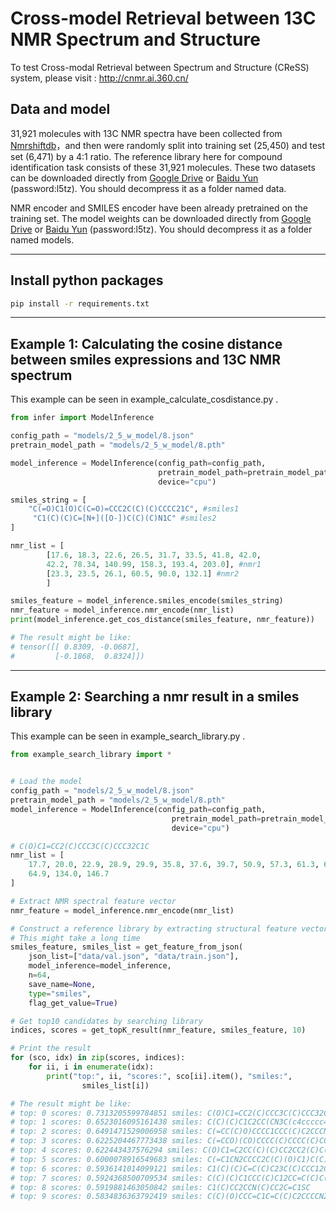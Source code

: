 # Cross-model Retrieval between 13C NMR Spectrum and Structure

To test Cross-modal Retrieval between Spectrum and Structure (CReSS) system, please visit : http://cnmr.ai.360.cn/

## Data and model

31,921 molecules with 13C NMR spectra have been collected from [Nmrshiftdb](https://nmrshiftdb.nmr.uni-koeln.de/)，and then were randomly split into training set (25,450) and test set (6,471) by a 4:1 ratio. The reference library here for compound identification task consists of these 31,921 molecules. These two datasets can be downloaded directly from [Google Drive](https://drive.google.com/file/d/1-A1zf2WruvQTtjBaH6TKxHM4eu2YCuLp/view?usp=sharing) or [Baidu Yun](https://pan.baidu.com/s/1Q79nGpn-GK-ZVoVUTXm9GA) (password:l5tz). You should decompress it as a folder named data.



NMR encoder and SMILES encoder have been already pretrained on the training set. The model weights can be downloaded directly from [Google Drive](https://drive.google.com/file/d/1TWXVAbsqmUMaDJ-xKmshsO34xWEdzYzt/view) or [Baidu Yun](https://pan.baidu.com/s/1Q79nGpn-GK-ZVoVUTXm9GA) (password:l5tz). You should decompress it as a folder named models.

---------

## Install python packages

```bash
pip install -r requirements.txt
```
---------

## Example 1: Calculating the cosine distance between smiles expressions and 13C NMR spectrum

This example can be seen in example_calculate_cosdistance.py .
```python
from infer import ModelInference

config_path = "models/2_5_w_model/8.json"
pretrain_model_path = "models/2_5_w_model/8.pth"

model_inference = ModelInference(config_path=config_path,
                                 pretrain_model_path=pretrain_model_path,
                                 device="cpu")

smiles_string = [
    "C(=O)C1(O)C(C=O)=CCC2C(C)(C)CCCC21C", #smiles1
     "C1(C)(C)C=[N+]([O-])C(C)(C)N1C" #smiles2
]

nmr_list = [
        [17.6, 18.3, 22.6, 26.5, 31.7, 33.5, 41.8, 42.0, 
        42.2, 78.34, 140.99, 158.3, 193.4, 203.0], #nmr1
        [23.3, 23.5, 26.1, 60.5, 90.0, 132.1] #nmr2
        ]

smiles_feature = model_inference.smiles_encode(smiles_string)
nmr_feature = model_inference.nmr_encode(nmr_list)
print(model_inference.get_cos_distance(smiles_feature, nmr_feature))

# The result might be like:
# tensor([[ 0.8309, -0.0687],
#         [-0.1868,  0.8324]])
```

---------

## Example 2: Searching a nmr result in a smiles library

This example can be seen in example_search_library.py .
```python
from example_search_library import *


# Load the model
config_path = "models/2_5_w_model/8.json"
pretrain_model_path = "models/2_5_w_model/8.pth"
model_inference = ModelInference(config_path=config_path,
                                    pretrain_model_path=pretrain_model_path,
                                    device="cpu")

# C(O)C1=CC2(C)CCC3C(C)CCC32C1C
nmr_list = [
    17.7, 20.0, 22.9, 28.9, 29.9, 35.8, 37.6, 39.7, 50.9, 57.3, 61.3, 64.1,
    64.9, 134.0, 146.7
]

# Extract NMR spectral feature vector 
nmr_feature = model_inference.nmr_encode(nmr_list)

# Construct a reference library by extracting structural feature vectors from SMILES strings
# This might take a long time
smiles_feature, smiles_list = get_feature_from_json(
    json_list=["data/val.json", "data/train.json"],
    model_inference=model_inference,
    n=64,
    save_name=None,
    type="smiles",
    flag_get_value=True)

# Get top10 candidates by searching library 
indices, scores = get_topK_result(nmr_feature, smiles_feature, 10)

# Print the result
for (sco, idx) in zip(scores, indices):
    for ii, i in enumerate(idx):
        print("top:", ii, "scores:", sco[ii].item(), "smiles:",
                smiles_list[i])

# The result might be like:
# top: 0 scores: 0.7313205599784851 smiles: C(O)C1=CC2(C)CCC3C(C)CCC32C1C
# top: 1 scores: 0.6523016095161438 smiles: C(C)(C)C1C2CC(CN3C(c4ccccc4)=CCCC23)C2CCCCN21
# top: 2 scores: 0.6491471529006958 smiles: C(=CC(C)O)CCCC1CCC(C)C2CCCN12
# top: 3 scores: 0.6225204467773438 smiles: C(=CCO)(CO)CCCC(C)CCCC(C)CCCC(C)(C)O
# top: 4 scores: 0.622443437576294 smiles: C(O)C1=C2CC(C)(C)CC2CC2(C)C(O)CC12
# top: 5 scores: 0.6000078916549683 smiles: C(=C1CN2CCCC2C(C)(O)C1)C(C)C
# top: 6 scores: 0.5936141014099121 smiles: C1(C)(C)C=C(C)C23C(C)CCC12CCC3O
# top: 7 scores: 0.5924368500709534 smiles: C(C)(C)C1CCC(C)C12CC=C(C)C(O)C2
# top: 8 scores: 0.5919881463050842 smiles: C1(C)CC2CCN(C)CC2C=C1SC
# top: 9 scores: 0.5834836363792419 smiles: C(C)(O)CCC=C1C=C(C)C2CCCCN2C1
```